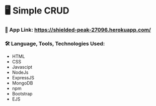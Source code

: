 # :desktop_computer: Simple CRUD 
### :link: App Link: https://shielded-peak-27096.herokuapp.com/

### :hammer_and_wrench: Language, Tools, Technologies Used:
- HTML
- CSS
- Javascipt
- NodeJs
- ExpressJS
- MongoDB
- npm
- Bootstrap
- EJS
